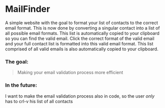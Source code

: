 # MailFinder
A simple website with the goal to format your list of contacts to the correct email format. 
This is now done by converting a singular contact into a list of all possible email formats.
This list is automatically copied to your clipboard so you can find the valid email.
Click the correct format of the valid email and your full contact list is formatted into this valid email format.
This list comprised of all valid emails is also automatically copied to your clipboard. 

### The goal:
> Making your email validation process more efficient

### In the future:
I want to make the email validation process also in code, so the user *only* has to crl-v his list of all contacts